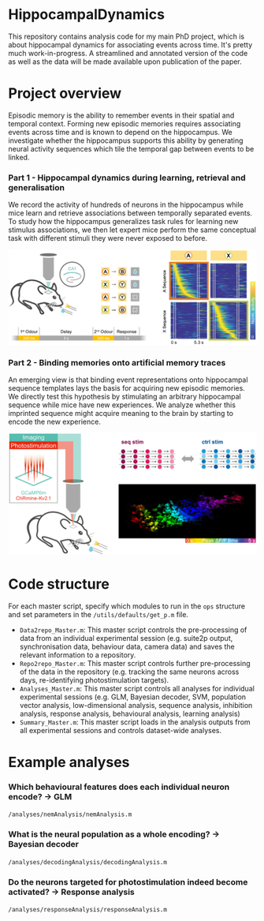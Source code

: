 # HippocampalDynamics

This repository contains analysis code for my main PhD project, which is about hippocampal dynamics for associating events across time. It's pretty much work-in-progress. A streamlined and annotated version of the code as well as the data will be made available upon publication of the paper.


# Project overview

Episodic memory is the ability to remember events in their spatial and temporal context. Forming new episodic memories requires associating events across time and is known to depend on the hippocampus. We investigate whether the hippocampus supports this ability by generating neural activity sequences which tile the temporal gap between events to be linked. 


### Part 1 - Hippocampal dynamics during learning, retrieval and generalisation
We record the activity of hundreds of neurons in the hippocampus while mice learn and retrieve associations between temporally separated events. To study how the hippocampus generalizes task rules for learning new stimulus associations, we then let expert mice perform the same conceptual task with different stimuli they were never exposed to before.

<p align="center">
  <img src="/Img/ProjectOverview_Part1.png" width="700">
</p>


### Part 2 - Binding memories onto artificial memory traces
An emerging view is that binding event representations onto hippocampal sequence templates lays the basis for acquiring new episodic memories. We directly test this hypothesis by stimulating an arbitrary hippocampal sequence while mice have new experiences. We analyze whether this imprinted sequence might acquire meaning to the brain by starting to encode the new experience.

<p align="center">
  <img src="/Img/ProjectOverview_Part2.png" width="700">
</p>


# Code structure

For each master script, specify which modules to run in the `ops` structure and set parameters in the `/utils/defaults/get_p.m` file.

* `Data2repo_Master.m`: This master script controls the pre-processing of data from an individual experimental session (e.g. suite2p output, synchronisation data, behaviour data, camera data) and saves the relevant information to a repository.
* `Repo2repo_Master.m`: This master script controls further pre-processing of the data in the repository (e.g. tracking the same neurons across days, re-identifying photostimulation targets).
* `Analyses_Master.m`: This master script controls all analyses for individual experimental sessions (e.g. GLM, Bayesian decoder, SVM, population vector analysis, low-dimensional analysis, sequence analysis, inhibition analysis, response analysis, behavioural analysis, learning analysis)
* `Summary_Master.m`: This master script loads in the analysis outputs from all experimental sessions and controls dataset-wide analyses. 


# Example analyses


### Which behavioural features does each individual neuron encode? -> GLM

`/analyses/nemAnalysis/nemAnalysis.m`




### What is the neural population as a whole encoding? -> Bayesian decoder

`/analyses/decodingAnalysis/decodingAnalysis.m`



### Do the neurons targeted for photostimulation indeed become activated? -> Response analysis

`/analyses/responseAnalysis/responseAnalysis.m`





